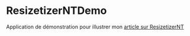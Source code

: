 # ResizetizerNTDemo
Application de démonstration pour illustrer mon [article sur ResizetizerNT](https://www.sylvainmoingeon.fr/integrez-vos-images-sans-douleur-dans-xamarinforms-avec-resizetizernt)
